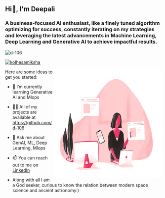 ## Hi👋, I'm Deepali

### A business-focused AI enthusiast, like a finely tuned algorithm optimizing for success, constantly iterating on my strategies and leveraging the latest advancements in Machine Learning, Deep Learning and Generative AI to achieve impactful results.

<p align="left"> <img src="https://komarev.com/ghpvc/?username=d-106&label=Profile%20views&color=0e75b6&style=flat" alt="d-106" /> </p>

<p align="left"> <a href="https://github.com/ryo-ma/github-profile-trophy"><img src="https://github-profile-trophy.vercel.app/?username=d-106" alt="kolhesamiksha" /></a> </p>

<p><img align="right" alt="gif" src="https://github.com/kolhesamiksha/kolhesamiksha/blob/main/img.gif" width="350" height="350" /></p>


Here are some ideas to get you started:

- 🌱 I’m currently learning Generative AI and Mlops

- 👨‍💻 All of my projects are available at https://github.com/d-106

- 💬 Ask me about GenAI, ML, Deep Learning, Mlops

- 📫 You can reach out to me on [LinkedIn](https://www.linkedin.com/in/deepali71195/?trk=eml-email_m2m_invite_single_01-header-0-profile_glimmer)

- Along with all I am a God seeker, curious to know the relation between modern space science and ancient astronomy:)

